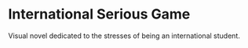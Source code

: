 # International Serious Game
 Visual novel dedicated to the stresses of being an international student.
